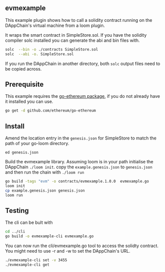 ## evmexample

This example plugin shows how to call a solidity contract running on the DAppChain's virtual machine from a loom plugin.

It wraps the smart contract in SimpleStore.sol. If you have the solidity compiler solc installed
you can generate the abi and bin files with.
```bash
solc  --bin -o ./contracts SimpleStore.sol
solc  --abi -o. SimpleStore.sol
```
If you run the DAppChain in another directory, both `solc` output files need to be copied across.

## Prerequisite
This example requires the 
[go-ethereum package](https://github.com/ethereum/go-ethereum),
if you do not already have it installed you can use.
```bash
go get -d github.com/ethereum/go-ethereum
```

## Install
Amend the location entry in the `genesis.json` for SimpleStore to match the 
path of your go-loom directory.

`ed genesis.json`

Build the evmexample library.
Assuming loom is in your path initialise the DAppChain `./loom init`. 
copy the `example.genesis.json` to `genesis.json` and then 
run the chain with `./loom run`

```bash
go build -tags "evm" -o contracts/evmexample.1.0.0  evmexample.go
loom init
cp example.genesis.json genesis.json
loom run
```

## Testing
The cli can be bult with
```bash
cd ../cli
go build -o evmexample-cli evmexample.go
```

You can now run the cli/evmexample.go tool to access the solidty contract. 
You might need to use -r and -w to set the DAppChain's URL.
```bash
./evmexample-cli set -v 3455
./evmexample-cli get
```

